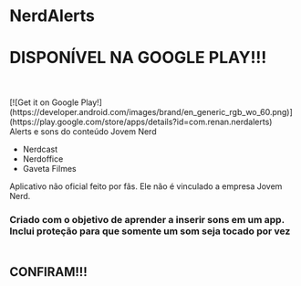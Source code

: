 # NerdAlerts

<h1>DISPONÍVEL NA GOOGLE PLAY!!!<br/><br/></h1>
[![Get it on Google Play!](https://developer.android.com/images/brand/en_generic_rgb_wo_60.png)](https://play.google.com/store/apps/details?id=com.renan.nerdalerts)
<br/>
Alerts e sons do conteúdo Jovem Nerd

- Nerdcast
- Nerdoffice
- Gaveta Filmes

Aplicativo não oficial feito por fãs. Ele não é vinculado a empresa Jovem Nerd.

<h3>Criado com o objetivo de aprender a inserir sons em um app. Inclui proteção para que somente um som seja tocado por vez<br/><br/></h3>

<h2>CONFIRAM!!!</h2>
